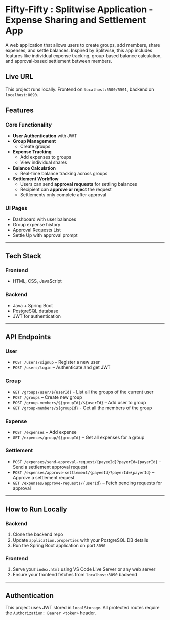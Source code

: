 # Fifty-Fifty : Splitwise Application - Expense Sharing and Settlement App

A web application that allows users to create groups, add members, share expenses, and settle balances. Inspired by Splitwise, this app includes features like individual expense tracking, group-based balance calculation, and approval-based settlement between members.

## Live URL
This project runs locally. Frontend on `localhost:5500/5501`, backend on `localhost:8090`.

##  Features

### Core Functionality
- **User Authentication** with JWT
- **Group Management**
  - Create groups
- **Expense Tracking**
  - Add expenses to groups
  - View individual shares
- **Balance Calculation**
  - Real-time balance tracking across groups
- **Settlement Workflow**
  - Users can send **approval requests** for settling balances
  - Recipient can **approve or reject** the request
  - Settlements only complete after approval

### UI Pages
- Dashboard with user balances
- Group expense history
- Approval Requests List
- Settle Up with approval prompt

---

## Tech Stack

### Frontend
- HTML, CSS, JavaScript

### Backend
- Java + Spring Boot
- PostgreSQL database
- JWT for authentication

---

## API Endpoints

### User
- `POST /users/signup` – Register a new user
- `POST /users/login` – Authenticate and get JWT

### Group
- `GET /groups/user/${userId}` - List all the groups of the current user
- `POST /groups` – Create new group
- `POST /group-members/${groupId}/${userId}` – Add user to group
- `GET /group-members/${groupId}` - Get all the members of the group

### Expense
- `POST /expenses` – Add expense
- `GET /expenses/group/${groupId}` – Get all expenses for a group

### Settlement
- `POST /expenses/send-approval-request/{payeeId}?payerId={payerId}` – Send a settlement approval request
- `POST /expenses/approve-settlement/{payeeId}?payerId={payerId}` – Approve a settlement request
- `GET /expenses/approve-requests/{userId}` – Fetch pending requests for approval

---

## How to Run Locally

### Backend
1. Clone the backend repo
2. Update `application.properties` with your PostgreSQL DB details
3. Run the Spring Boot application on port `8090`

### Frontend
1. Serve your `index.html` using VS Code Live Server or any web server
2. Ensure your frontend fetches from `localhost:8090` backend

---

##  Authentication

This project uses JWT stored in `localStorage`. All protected routes require the `Authorization: Bearer <token>` header.

